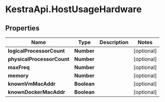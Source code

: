 # KestraApi.HostUsageHardware

## Properties

Name | Type | Description | Notes
------------ | ------------- | ------------- | -------------
**logicalProcessorCount** | **Number** |  | [optional] 
**physicalProcessorCount** | **Number** |  | [optional] 
**maxFreq** | **Number** |  | [optional] 
**memory** | **Number** |  | [optional] 
**knownVmMacAddr** | **Boolean** |  | [optional] 
**knownDockerMacAddr** | **Boolean** |  | [optional] 


